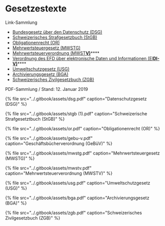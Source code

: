 # Gesetzestexte

Link-Sammlung

* [Bundesgesetz über den Datenschutz \(DSG\)](https://www.admin.ch/opc/de/classified-compilation/19920153/index.html)
* [Schweizerisches Strafgesetzbuch \(StGB\)](https://www.admin.ch/opc/de/classified-compilation/19370083/index.html)
* [Obligationenrecht \(OR\)](https://www.admin.ch/opc/de/classified-compilation/19110009/index.html)
* [Mehrwertsteuergesetz \(MWSTG\)](https://www.admin.ch/opc/de/classified-compilation/20081110/index.html)
* [Mehrwertsteuerverordnung \(MWST**V\)**](https://www.admin.ch/opc/de/classified-compilation/20091866/index.html)\*\*\*\*
* [Verordnung des EFD über elektronische Daten und Informationen \(El**DI-V\)**](https://www.admin.ch/opc/de/classified-compilation/20092054/index.html)\*\*\*\*
* [Umweltschutzgesetz \(USG\)](https://www.admin.ch/opc/de/classified-compilation/19830267/index.html)
* [Archivierungsgesetz \(BGA\)](https://www.admin.ch/opc/de/classified-compilation/19994756/index.html)
* [Schweizerisches Zivilgesetzbuch \(ZGB\)](https://www.admin.ch/opc/de/classified-compilation/19070042/index.html#a80)



PDF-Sammlung / Stand: 12. Januar 2019

{% file src="../.gitbook/assets/dsg.pdf" caption="Datenschutzgesetz \(DSG\)" %}

{% file src="../.gitbook/assets/stgb \(1\).pdf" caption="Schweizerische Strafgesetztbuch \(StGB\)" %}

{% file src="../.gitbook/assets/or.pdf" caption="Obligationenrecht \(OR\)" %}

{% file src="../.gitbook/assets/gebu-v.pdf" caption="Geschäftsbücherverordnung \(GeBüV\)" %}

{% file src="../.gitbook/assets/mwstg.pdf" caption="Mehrwertsteuergesetz \(MWSTG\)" %}

{% file src="../.gitbook/assets/mwstv.pdf" caption="Mehrwertsteuerverordnung \(MWSTV\)" %}

{% file src="../.gitbook/assets/usg.pdf" caption="Umweltschutzgesetz \(USG\)" %}

{% file src="../.gitbook/assets/bga.pdf" caption="Archivierungsgesetz \(BGA\)" %}



{% file src="../.gitbook/assets/zgb.pdf" caption="Schweizerisches Zivilgesetzbuch \(ZGB\)" %}





